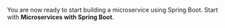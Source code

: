 You are now ready to start building a microservice using Spring 
Boot. Start with **Microservices with Spring Boot**.